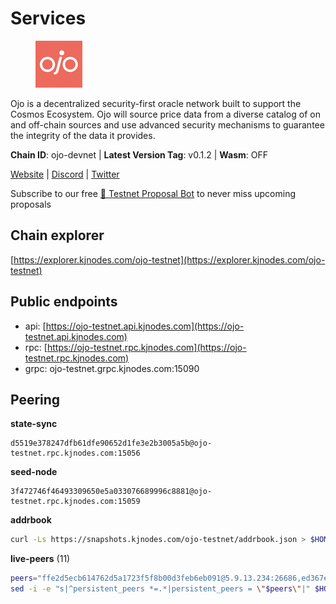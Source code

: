 # Services

<figure><img src="https://raw.githubusercontent.com/kj89/cosmos-images/main/logos/ojo.png" alt=""><figcaption></figcaption></figure>

Ojo is a decentralized security-first oracle network built  to support the Cosmos Ecosystem. Ojo will source price data  from a diverse catalog of on and off-chain sources and use  advanced security mechanisms to guarantee the integrity of the data it provides.

**Chain ID**: ojo-devnet | **Latest Version Tag**: v0.1.2 | **Wasm**: OFF

[Website](https://ojo.network) | [Discord](https://discord.gg/fd8Yrex8nC) | [Twitter](https://twitter.com/ojo_network)



Subscribe to our free [🤖 Testnet Proposal Bot](https://t.me/kjnodes_testnet_proposal_bot) to never miss upcoming proposals


## Chain explorer
[https://explorer.kjnodes.com/ojo-testnet](https://explorer.kjnodes.com/ojo-testnet)

## Public endpoints

* api: [https://ojo-testnet.api.kjnodes.com](https://ojo-testnet.api.kjnodes.com)
* rpc: [https://ojo-testnet.rpc.kjnodes.com](https://ojo-testnet.rpc.kjnodes.com)
* grpc: ojo-testnet.grpc.kjnodes.com:15090

## Peering

**state-sync**

```text
d5519e378247dfb61dfe90652d1fe3e2b3005a5b@ojo-testnet.rpc.kjnodes.com:15056
```

**seed-node**

```text
3f472746f46493309650e5a033076689996c8881@ojo-testnet.rpc.kjnodes.com:15059
```

**addrbook**
```bash
curl -Ls https://snapshots.kjnodes.com/ojo-testnet/addrbook.json > $HOME/.ojo/config/addrbook.json
```

**live-peers** (11)
```bash
peers="ffe2d5ecb614762d5a1723f5f8b00d3feb6eb091@5.9.13.234:26686,ed367ee00b2155c743be6f5b635de6e7ea5acc64@149.202.73.104:11356,7d59fd87e149226d58d28846a17711ec8b89888c@65.109.122.105:60956,23830179727e6e38933e95000cb84ece4112f78c@185.155.97.74:18656,e7aefcb24cfe3e6e27147b4202a6188a1bb76f2d@15.235.10.78:26656,2f739fc450015f90acc7f7199e77780d07616257@65.109.90.171:36656,174e741215a8957222d8be785072dd81b1634ec7@178.159.5.176:51656,41d974f9a97209a401546a61ea2638a0f8071d79@178.18.252.10:26656,a654bbc2b27134da4eb1fcc08f07a2c9ea0deec7@51.79.77.103:12656,5a4201370808de8fe5926db82767d8be44c9d288@51.222.42.89:50656,d5519e378247dfb61dfe90652d1fe3e2b3005a5b@65.109.68.190:15056"
sed -i -e "s|^persistent_peers *=.*|persistent_peers = \"$peers\"|" $HOME/.ojo/config/config.toml
```
